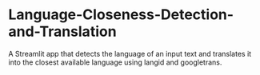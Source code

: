# Language-Closeness-Detection-and-Translation
A Streamlit app that detects the language of an input text and translates it into the closest available language using langid and googletrans.
